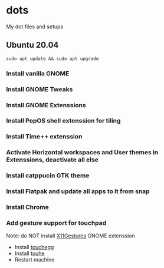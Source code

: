 # dots
My dot files and setups

## Ubuntu 20.04
```
sudo apt update && sudo apt upgrade
```

### Install vanilla GNOME

### Install GNOME Tweaks

### Install GNOME Extenssions

### Install PopOS shell extenssion for tiling

### Install Time++ extenssion

### Activate Horizontal workspaces and User themes in Extenssions, deactivate all else

### Install catppucin GTK theme

### Install Flatpak and update all apps to it from snap

### Install Chrome

### Add gesture support for touchpad
Note: do NOT install [X11Gestures](https://github.com/JoseExposito/gnome-shell-extension-x11gestures) GNOME extenssion
- Install [touchegg](https://github.com/JoseExposito/touchegg#configuration)
- Install [touhe]()
- Restart machine
